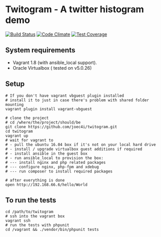 # Twitogram - A twitter histogram demo  

[![Build Status](https://travis-ci.org/joec4i/twitogram.svg?branch=master)](https://travis-ci.org/joec4i/twitogram)
[![Code Climate](https://codeclimate.com/github/joec4i/twitogram/badges/gpa.svg)](https://codeclimate.com/github/joec4i/twitogram)
[![Test Coverage](https://codeclimate.com/github/joec4i/twitogram/badges/coverage.svg)](https://codeclimate.com/github/joec4i/twitogram/coverage)

## System requirements
* Vagrant 1.8 (with ansible_local support). 
* Oracle Virtualbox ( tested on v5.0.26)

## Setup
```
# If you don't have vagrant vbguest plugin installed
# install it to just in case there's problem with shared folder mounting
vagrant plugin install vagrant-vbguest

# clone the project 
# cd /where/the/project/should/be
git clone https://github.com/joec4i/twitogram.git
cd twitogram
vagrant up
# wait for vagrant to 
# - pull the ubuntu 16.04 box if it's not on your local hard drive
# - install / upgrade virtualbox guest additions if required
# - install ansible in the guest box
# - run ansible_local to provision the box:
# --- install nginx and php related packages
# --- configure nginx, php-fpm and xdebug
# --- run composer to install required packages

# after everything is done
open http://192.168.66.6/hello/World
```

## To run the tests
```
cd /path/to/twitogram
# ssh into the vagrant box
vagrant ssh
# run the tests with phpunit
cd /vagrant && ./vendor/bin/phpunit tests
```



